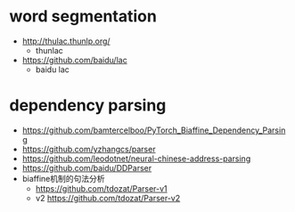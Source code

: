 

# word segmentation
- http://thulac.thunlp.org/
  - thunlac
- https://github.com/baidu/lac
  - baidu lac


# dependency parsing
- https://github.com/bamtercelboo/PyTorch_Biaffine_Dependency_Parsing
- https://github.com/yzhangcs/parser
- https://github.com/leodotnet/neural-chinese-address-parsing
- https://github.com/baidu/DDParser
- biaffine机制的句法分析
  - https://github.com/tdozat/Parser-v1
  - v2 https://github.com/tdozat/Parser-v2
